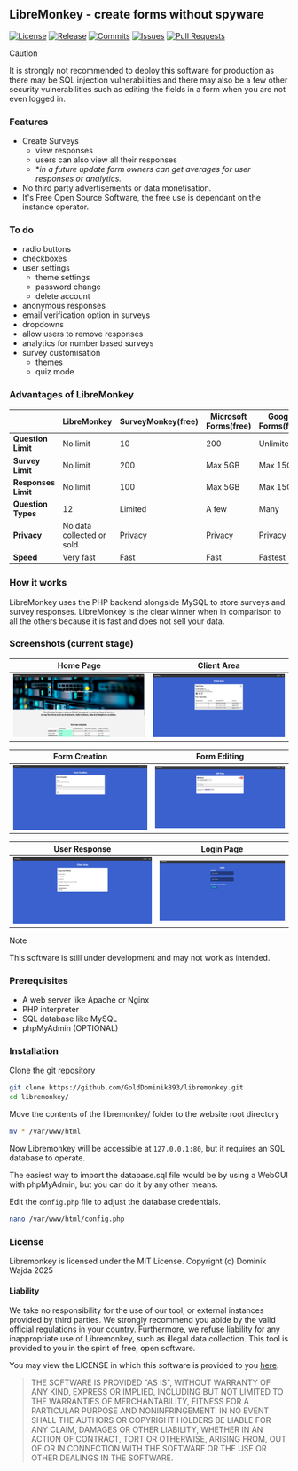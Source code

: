 ## LibreMonkey - create forms without spyware

[![License](https://img.shields.io/github/license/golddominik893/libremonkey?label=License&color=brightgreen&cacheSeconds=3600)](./LICENSE)
[![Release](https://img.shields.io/github/v/release/golddominik893/libremonkey?label=Release&color=brightgreen&cacheSeconds=3600)](https://github.com/golddominik893/libremonkey/releases/latest)
[![Commits](https://img.shields.io/github/commit-activity/y/golddominik893/libremonkey?color=red&label=commits)](https://github.com/golddominik893/libremonkey/commits)
[![Issues](https://img.shields.io/github/issues/golddominik893/libremonkey?color=important)](https://github.com/golddominik893/libremonkey/issues)
[![Pull Requests](https://img.shields.io/github/issues-pr/golddominik893/libremonkey?color=blueviolet)](https://github.com/golddominik893/libremonkey/pulls)

> [!CAUTION]
> It is strongly not recommended to deploy this software for production as there may be SQL injection vulnerabilities and there may also be a few other security vulnerabilities such as editing the fields in a form when you are not even logged in.

### Features

- Create Surveys
  - view responses
  - users can also view all their responses
  - **in a future update form owners can get averages for user responses or analytics.*
- No third party advertisements or data monetisation.
- It's Free Open Source Software, the free use is dependant on the instance operator.

### To do

- radio buttons
- checkboxes
- user settings
  - theme settings
  - password change
  - delete account
- anonymous responses
- email verification option in surveys
- dropdowns
- allow users to remove responses
- analytics for number based surveys
- survey customisation
  - themes
  - quiz mode

### Advantages of LibreMonkey

|                   | LibreMonkey       | SurveyMonkey(free)                           | Microsoft Forms(free)                            | Google Forms(free)                             |
|-------------------|-------------------|----------------------------------------------|--------------------------------------------------|------------------------------------------------|
| **Question Limit** | No limit          | 10                                           | 200                                              | Unlimited                                      |
| **Survey Limit**   | No limit          | 200                                          | Max 5GB                                          | Max 15GB                                       |
| **Responses Limit**| No limit          | 100                                          | Max 5GB                                          | Max 15GB                                       |
| **Question Types** | 12                | Limited                                      | A few                                            | Many                                           |
| **Privacy**        | No data collected or sold | [Privacy](https://www.surveymonkey.com/mp/legal/privacy/) | [Privacy](https://support.microsoft.com/en-us/office/security-and-privacy-in-microsoft-forms-7e57f9ba-4aeb-4b1b-9e21-b75318532cd9) | [Privacy](https://policies.google.com/privacy) |
| **Speed**          | Very fast          | Fast                                         | Fast                                             | Fastest                                        |

### How it works

LibreMonkey uses the PHP backend alongside MySQL to store surveys and survey responses. LibreMonkey is the clear winner when in comparison to all the others because it is fast and does not sell your data.

### Screenshots (current stage)

| Home Page | Client Area |
|---|---|
| ![Home Page image](screenshots/home-page.jpg) | ![Client Area image](screenshots/client-area.jpg) |

| Form Creation | Form Editing |
|---|---|
| ![Form Creation image](screenshots/form-creation.jpg) | ![Form Editing image](screenshots/form-editing.jpg) |

| User Response | Login Page |
|---|---|
| ![User Response image](screenshots/user-response.jpg) | ![Login Page image](screenshots/login.jpg) |

> [!NOTE]
> This software is still under development and may not work as intended.

### Prerequisites

- A web server like Apache or Nginx
- PHP interpreter
- SQL database like MySQL
- phpMyAdmin (OPTIONAL)

### Installation

Clone the git repository

```bash
git clone https://github.com/GoldDominik893/libremonkey.git
cd libremonkey/
```

Move the contents of the libremonkey/ folder to the website root directory

```bash
mv * /var/www/html
```

Now Libremonkey will be accessible at `127.0.0.1:80`, but it requires an SQL database to operate.

The easiest way to import the database.sql file would be by using a WebGUI with phpMyAdmin, but you can do it by any other means.

Edit the `config.php` file to adjust the database credentials.

```bash
nano /var/www/html/config.php
```

### License

Libremonkey is licensed under the MIT License. 
Copyright (c) Dominik Wajda 2025

#### Liability

We take no responsibility for the use of our tool, or external instances
provided by third parties. We strongly recommend you abide by the valid
official regulations in your country. Furthermore, we refuse liability
for any inappropriate use of Libremonkey, such as illegal data collection.
This tool is provided to you in the spirit of free, open software.

You may view the LICENSE in which this software is provided to you [here](./LICENSE).

> THE SOFTWARE IS PROVIDED "AS IS", WITHOUT WARRANTY OF ANY KIND, EXPRESS OR
IMPLIED, INCLUDING BUT NOT LIMITED TO THE WARRANTIES OF MERCHANTABILITY,
FITNESS FOR A PARTICULAR PURPOSE AND NONINFRINGEMENT. IN NO EVENT SHALL THE
AUTHORS OR COPYRIGHT HOLDERS BE LIABLE FOR ANY CLAIM, DAMAGES OR OTHER
LIABILITY, WHETHER IN AN ACTION OF CONTRACT, TORT OR OTHERWISE, ARISING FROM,
OUT OF OR IN CONNECTION WITH THE SOFTWARE OR THE USE OR OTHER DEALINGS IN THE
SOFTWARE.

